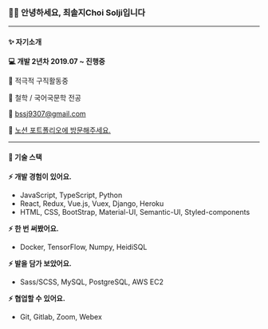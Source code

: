### 🙋‍♀️ 안녕하세요, 최솔지Choi Solji입니다

---

#### ✨ 자기소개

**💻 개발 2년차 2019.07 ~ 진행중** 

🏬 적극적 구직활동중

🏫 철학 / 국어국문학 전공

📧 [bssj9307@gmail.com](mailto:bssj9307@gmail.com)

🍞 [노션 포트폴리오에 방문해주세요.](https://www.notion.so/soulg/Choi-Sol-ji-2834b0aa19244ea49d00b9d706d936bc )

---

#### 🔨 기술 스택

**⚡ 개발 경험이 있어요.**

- JavaScript, TypeScript, Python
- React, Redux, Vue.js, Vuex, Django, Heroku
- HTML, CSS, BootStrap, Material-UI, Semantic-UI, Styled-components

**⚡ 한 번 써봤어요.**

- Docker, TensorFlow, Numpy, HeidiSQL

**⚡ 발을 담가 보았어요.**

- Sass/SCSS, MySQL, PostgreSQL, AWS EC2

**⚡ 협업할 수 있어요.**

- Git, Gitlab, Zoom, Webex
